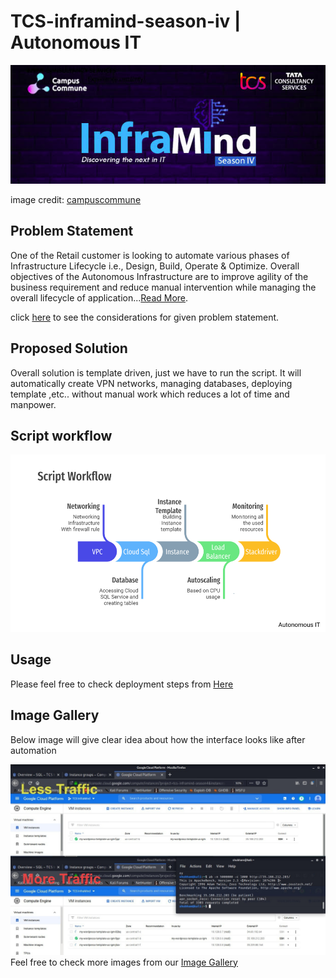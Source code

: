 # TCS-inframind-season-iv | Autonomous IT
![Inframind](https://github.com/kondekarshubham123/TCS-inframind-season-iv/blob/main/DOCS/Images/InfraMind.png)

image credit: [campuscommune](https://campuscommune.tcs.com/)


## Problem Statement
One of the Retail customer is looking to automate various phases of Infrastructure Lifecycle i.e., Design, Build, Operate & Optimize. Overall objectives of the Autonomous Infrastructure are to improve agility of the business requirement and reduce manual intervention while managing the overall lifecycle of application...[Read More](https://github.com/kondekarshubham123/TCS-inframind-season-iv/wiki/Autonomous-IT).

click [here](https://github.com/kondekarshubham123/TCS-inframind-season-iv/wiki/Consideration) to see the considerations for given problem statement.

## Proposed Solution
Overall solution is template driven, just we have to run the script. It will automatically create VPN networks, managing databases, deploying template ,etc.. without manual work which reduces a lot of time and manpower.

## Script workflow
![Workflow](https://github.com/kondekarshubham123/TCS-inframind-season-iv/blob/main/DOCS/Images/Script%20Workflow.png)


## Usage
Please feel free to check deployment steps from [Here](https://github.com/kondekarshubham123/TCS-inframind-season-iv/wiki/Deployment-Steps)

## Image Gallery

Below image will give clear idea about how the interface looks like after automation

![Inframind](https://github.com/kondekarshubham123/TCS-inframind-season-iv/blob/main/DOCS/screenshots/Diff.jpg)
Feel free to check more images from our [Image Gallery](https://github.com/kondekarshubham123/TCS-inframind-season-iv/wiki/Image-gallery)
